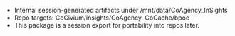 - Internal session-generated artifacts under /mnt/data/CoAgency_InSights
- Repo targets: CoCivium/insights/CoAgency, CoCache/bpoe
- This package is a session export for portability into repos later.